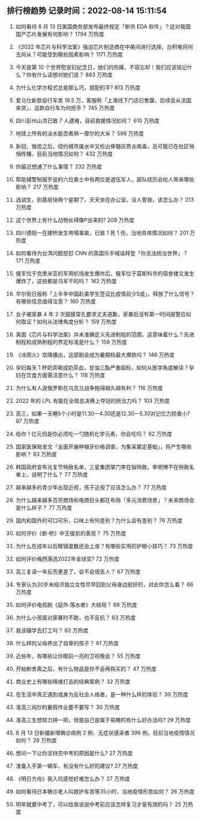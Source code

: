 
## 排行榜趋势 记录时间：2022-08-14 15:11:54
  
  1. 如何看待 8 月 13 日美国商务部发布最终规定「断供 EDA 软件」？这对我国国产芯片发展有何影响？ 1794 万热度
    
  2. 《2022 年芯片与科学法案》强迫芯片制造商在中美间进行选择，台积电将何去何从？可能受到哪些因素影响？ 1171 万热度
    
  3. 今天是第 10 个世界慰安妇纪念日，她们的伤痛，不容忘却！我们应该铭记什么？你有什么话想对她们说？ 883 万热度
    
  4. 为什么化学方程式总是那么巧，就配的平? 813 万热度
    
  5. 爱马仕新款自行车卖 16.5 万，客服称「上海线下门店已售罄，后续会从法国来货」，这款自行车为何抢手？ 745 万热度
    
  6. 四川彭州山洪已致 7 人遇难，目前救援情况如何？ 610 万热度
    
  7. 地球上所有的淡水能否煮熟一摩尔的大米？ 599 万热度
    
  8. 新冠、猴痘之后，纽约城市废水中又检出脊髓灰质炎病毒，且可能已在社区悄悄传播，目前当地情况如何？ 432 万热度
    
  9. 你最近想通了什么事情？ 232 万热度
    
  10. 帮助辅警制服歹徒的六位勇士中有两位是退伍军人，部队经历会给人带来哪些影响？ 217 万热度
    
  11. 选调生，到基层快两个星期了，天天坐在办公室，没人管我，该怎么办？ 213 万热度
    
  12. 这个世界上有什么动物长得像P出来的? 209 万热度
    
  13. 四川德阳一在建桥发生垮塌事故，已致 1 死 1 伤，当地具体情况如何？ 201 万热度
    
  14. 如何看待为台湾问题怒怼 CNN 的英国乐手喊话拜登「你无法统治世界」？ 171 万热度
    
  15. 俄军位于克里米亚的军用机场发生爆炸后，俄军位于莫斯科市的宿舍楼又发生爆炸了，这些都是乌军干的吗？ 162 万热度
    
  16. 华尔街日报称「上半年中国赴美学生签证比疫情前少5成」，释放了什么信号？有哪些信息值得注意？ 160 万热度
    
  17. 女子被家暴 4 年 2 次鼓膜穿孔要求丈夫道歉，家暴后没有第一时间报警应如何取证？如何从法律角度分析？ 159 万热度
    
  18. 美国《芯片与科学法案》并未准确定义先进制程的范围，这意味着什么？先进制程和成熟制程的界定标准是什么？ 159 万热度
    
  19. 《冰雨火》空降播出，这部剧会成为暑期档最大爆款吗？ 146 万热度
    
  20. 孕妇每天 1 杯奶茶喝成奶茶血，甘油三酯严重超标，如何从医学角度解读？孕妇在饮食方面需注意什么？ 118 万热度
    
  21. 为什么有人说俄罗斯在乌克兰战争拖得越久越有利？ 116 万热度
    
  22. 2022 年的 LPL 有能在全球总决赛上夺冠的统治力吗？ 103 万热度
    
  23. 高三，如果一天睡5个小时是11.30—4.30还是12.30—5.30对记忆力损害小? 97 万热度
    
  24. 给你 1 亿元但是你必须吃一勺随机化学元素，你会吃吗？ 92 万热度
    
  25. 国家医保局发文「全面开展种植牙价格调查，为集采奠定基础」，将产生哪些影响？ 83 万热度
    
  26. 韩国政府宣布光复节特赦名单，三星集团掌门李在镕特赦，李明博不在特赦名单上，说明了什么？ 77 万热度
    
  27. 越来越多的青少年出现近视，孩子近视了应该怎么办？ 77 万热度
    
  28. 为什么越来越多百货商场和电商巨头都在布局「多元消费场景」？未来商场会是什么样子？ 77 万热度
    
  29. 国内和国外的可口可乐，口味上有何差别？为什么会有差别？ 76 万热度
    
  30. 如何评价《断·桥》中王俊凯的表现？ 75 万热度
    
  31. 为什么在成年以后眼镜度数还会上涨？有哪些实用的护眼小技巧？ 73 万热度
    
  32. 如何评价梅西落选2022年金球奖? 72 万热度
    
  33. 高三复读一年反而更差了，会不会很丢人？ 67 万热度
    
  34. 专家认为30岁未经济独立女性尽早回到父母身边挺好的，对此你怎么看？ 66 万热度
    
  35. 如何评价电视剧《庭外·落水者》大结局？ 66 万热度
    
  36. 为什么小孩面对家暴时不跑，也不反抗？ 63 万热度
    
  37. 我该辍学去打工吗？ 62 万热度
    
  38. 什么样的父母养出了自卑的孩子？ 61 万热度
    
  39. 近些年，有哪些让你眼前一亮的卫视晚会？ 55 万热度
    
  40. 开始断舍离之后，有什么物品是你不会再购买的？ 47 万热度
    
  41. 商业史上有哪些降维打击的经典案例？ 32 万热度
    
  42. 在生活中真正遇到或身为反社会人格者，是一种什么样的体验？ 30 万热度
    
  43. 准高三纯抄的暑假作业要不要写？ 30 万热度
    
  44. 准高三生想努力拼一把，但是自己是属于易睡的有什么好办法吗? 29 万热度
    
  45. 8 月 13 日新疆新增确诊病例 2 例、无症状感染者 396 例，目前当地疫情情况如何？ 28 万热度
    
  46. 想问一下让你坚持完中考的原因是什么? 27 万热度
    
  47. 准备入手第一辆车，有没有什么好的建议? 27 万热度
    
  48. 《明日方舟》我入坑感觉好难怎么办？ 27 万热度
    
  49. 如何看待日本确诊老人叫救护车苦等35小时，当地疫情形势如何？ 26 万热度
    
  50. 明年就要中考了，可以给我说说中考前应该怎样复习才是有效的吗？ 25 万热度
    